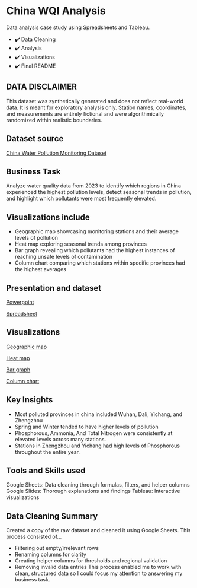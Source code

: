 # China WQI Analysis
Data analysis case study using Spreadsheets and Tableau.

- ✔️ Data Cleaning
- ✔️ Analysis
- ✔️ Visualizations
- ✔️  Final README 
## DATA DISCLAIMER
This dataset was synthetically generated and does not reflect real-world data. It is meant for exploratory analysis only. 
Station names, coordinates, and measurements are entirely fictional and were algorithmically randomized within realistic boundaries. 

## Dataset source
[China Water Pollution Monitoring Dataset](https://www.kaggle.com/datasets/khushikyad001/china-water-pollution-monitoring-dataset)

## Business Task
Analyze water quality data from 2023 to identify which regions in China experienced the highest pollution levels, detect seasonal trends in pollution, and highlight which pollutants were most frequently elevated.

## Visualizations include
- Geographic map showcasing monitoring stations and their average levels of pollution
- Heat map exploring seasonal trends among provinces
- Bar graph revealing which pollutants had the highest instances of reaching unsafe levels of contamination
- Column chart comparing which stations within  specific provinces had the highest averages
## Presentation and dataset 
 [Powerpoint](https://docs.google.com/presentation/d/1eULJr2_jlInICBXGKnFmoBY0l7NFB_aKxEgGzT1Ppzk/edit?usp=sharing)

 [Spreadsheet](https://docs.google.com/spreadsheets/d/1lJawIpKCCQDMxUipzM0Ycfw9hlFR3lUhWhDq8OfRbE4/edit?usp=sharing)
  
## Visualizations
[Geographic map](https://public.tableau.com/views/WQIStationGeoMap/Sheet1?:language=en-US&:sid=&:redirect=auth&:display_count=n&:origin=viz_share_link)

[Heat map](https://public.tableau.com/views/WQIHeatmap/Sheet6?:language=en-US&:sid=&:redirect=auth&:display_count=n&:origin=viz_share_link)

[Bar graph](https://public.tableau.com/views/WQIPollutantInstChart/Sheet2?:language=en-US&:sid=&:redirect=auth&:display_count=n&:origin=viz_share_link)

[Column chart](https://public.tableau.com/views/WQIBarChart/Sheet3?:language=en-US&:sid=&:redirect=auth&:display_count=n&:origin=viz_share_link)

## Key Insights
- Most polluted provinces in china included Wuhan, Dali, Yichang, and Zhengzhou
- Spring and Winter tended to have higher levels of pollution
- Phosphorous, Ammonia, And Total Nitrogen were consistently at elevated levels across many stations.
- Stations in Zhengzhou and Yichang had high levels of Phosphorous throughout the entire year.

## Tools and Skills used
Google Sheets: Data cleaning through formulas, filters, and helper columns
Google Slides: Thorough explanations and findings 
Tableau: Interactive visualizations 

## Data Cleaning Summary
Created a copy of the raw dataset and cleaned it using Google Sheets. This process consisted of...
- Filtering out empty/irrelevant rows
- Renaming columns for clarity
- Creating helper columns for thresholds and regional validation
- Removing invalid data entries
This process enabled me to work with clean, structured data so I could focus my attention to answering my business task. 






